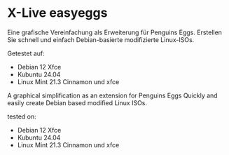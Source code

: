 # X-Live easyeggs


Eine grafische Vereinfachung als Erweiterung für Penguins Eggs. 
Erstellen Sie schnell und einfach Debian-basierte modifizierte Linux-ISOs.

Getestet auf:
- Debian 12 Xfce
- Kubuntu 24.04
- Linux Mint 21.3 Cinnamon und xfce 

A graphical simplification as an extension for Penguins Eggs
Quickly and easily create Debian based modified Linux ISOs.


tested on:
- Debian 12 Xfce
- Kubuntu 24.04
- Linux Mint 21.3 Cinnamon und xfce 

